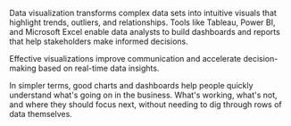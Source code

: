 Data visualization transforms complex data sets into intuitive visuals that highlight trends, outliers, and relationships. Tools like Tableau, Power BI, and Microsoft Excel enable data analysts to build dashboards and reports that help stakeholders make informed decisions. 

Effective visualizations improve communication and accelerate decision-making based on real-time data insights. 

In simpler terms, good charts and dashboards help people quickly understand what's going on in the business. What's working, what's not, and where they should focus next, without needing to dig through rows of data themselves. 